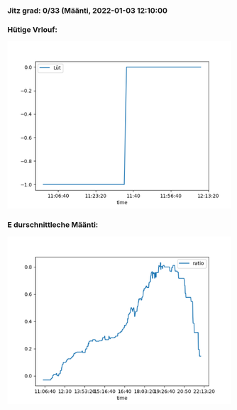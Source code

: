 ### Jitz grad: 0/33 (Määnti, 2022-01-03 12:10:00

### Hütige Vrlouf:
![Graph](Today.png)

### E durschnittleche Määnti:
![Graph](Määnti.png)